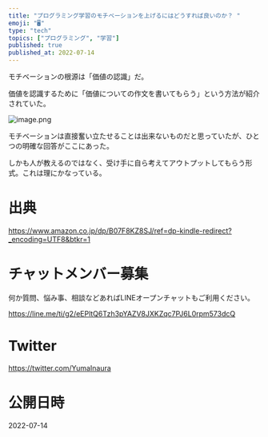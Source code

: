 ```yaml
---
title: "プログラミング学習のモチベーションを上げるにはどうすれば良いのか？ "
emoji: "🖥"
type: "tech"
topics: ["プログラミング", "学習"]
published: true
published_at: 2022-07-14
---
```


モチベーションの根源は「価値の認識」だ。

価値を認識するために「価値についての作文を書いてもらう」という方法が紹介されていた。


![image.png](https://qiita-image-store.s3.ap-northeast-1.amazonaws.com/0/89618/30990156-29d1-caf6-601b-d794e9790f22.png)


モチベーションは直接奮い立たせることは出来ないものだと思っていたが、ひとつの明確な回答がここにあった。

しかも人が教えるのではなく、受け手に自ら考えてアウトプットしてもらう形式。これは理にかなっている。

# 出典

https://www.amazon.co.jp/dp/B07F8KZ8SJ/ref=dp-kindle-redirect?_encoding=UTF8&btkr=1



<!-- Update From Qiita API -->

# チャットメンバー募集


何か質問、悩み事、相談などあればLINEオープンチャットもご利用ください。

https://line.me/ti/g2/eEPltQ6Tzh3pYAZV8JXKZqc7PJ6L0rpm573dcQ





# Twitter


https://twitter.com/YumaInaura


<!-- Update From Qiita API -->



# 公開日時

2022-07-14
